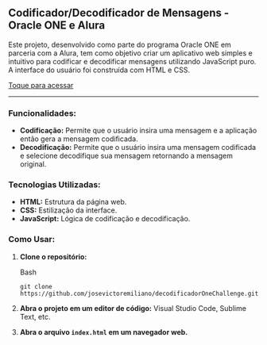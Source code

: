 ## Codificador/Decodificador de Mensagens - Oracle ONE e Alura

Este projeto, desenvolvido como parte do programa Oracle ONE em parceria com a Alura, tem como objetivo criar um aplicativo web simples e intuitivo para codificar e decodificar mensagens utilizando JavaScript puro. A interface do usuário foi construída com HTML e CSS.

[Toque para acessar](https://josevictoremiliano.github.io/codificadorOneChallenge/)

-----

### **Funcionalidades:**

-   **Codificação:** Permite que o usuário insira uma mensagem e a aplicação então gera a mensagem codificada.
-   **Decodificação:** Permite que o usuário insira uma mensagem codificada e selecione decodifique sua mensagem retornando a mensagem original.


### **Tecnologias Utilizadas:**

-   **HTML:** Estrutura da página web.
-   **CSS:** Estilização da interface.
-   **JavaScript:** Lógica de codificação e decodificação.

### **Como Usar:**

1.  **Clone o repositório:**
    
    Bash
    
    ```
    git clone https://github.com/josevictoremiliano/decodificadorOneChallenge.git
    
    ```
    
2.  **Abra o projeto em um editor de código:** Visual Studio Code, Sublime Text, etc.
3.  **Abra o arquivo `index.html` em um navegador web.**
